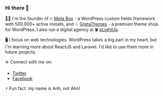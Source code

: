 ### Hi there 👋

👨‍💻 I'm the founder of 🔥 [Meta Box](https://metabox.io) - a WordPress custom fields framework with 500.000+ active installs, and 💥 [GretaThemes](https://gretathemes.com) - a premium theme shop for WordPress. I also run a digital agency at 🍀 [eLightUp](https://elightup.com).

🖥️ I focus on web technologies. WordPress takes a big part in my heart, but I'm learning more about ReactJS and Laravel. I'd like to use them more in future projects.

☕ Connect with me on:

- [Twitter](https://twitter.com/rilwis)
- [Facebook](https://facebook.com/rilwis)

⚡ Fun fact: my name is Anh, not Ahn!

